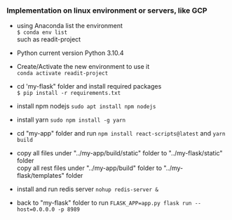 ### Implementation on linux environment or servers, like GCP

- using Anaconda
list the environment\
`$ conda env list`\
such as readit-project

- Python
current version Python 3.10.4

- Create/Activate the new environment to use it\
  `conda activate readit-project`

- cd 'my-flask" folder and install required packages\
`$ pip install -r requirements.txt`

- install npm nodejs 
 `sudo apt install npm nodejs`

- install yarn 
`sudo npm install -g yarn`

- cd "my-app" folder and run 
`npm install react-scripts@latest` and  `yarn build`

- copy all files under "../my-app/build/static" folder to "../my-flask/static" folder\
copy all rest files under "../my-app/build" folder to "../my-flask/templates" folder


- install and run redis server
`nohup redis-server &`

- back  to "my-flask" folder to run 
`FLASK_APP=app.py flask run --host=0.0.0.0 -p 8989`


